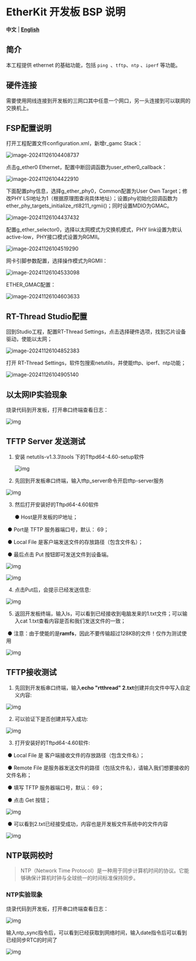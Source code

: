 # EtherKit 开发板 BSP 说明

**中文** | [**English**](./README.md)

## 简介

本工程提供 ethernet 的基础功能，包括 `ping `、`tftp`、`ntp` 、`iperf` 等功能。

## 硬件连接

需要使用网线连接到开发板的三网口其中任意一个网口，另一头连接到可以联网的交换机上。

## FSP配置说明

打开工程配置文件configuration.xml，新增r_gamc Stack：

![image-20241126104408737](figures/image-20241126104408737.png)

点击g_ether0 Ethernet，配置中断回调函数为user_ether0_callback：

![image-20241126104422910](figures/image-20241126104422910.png)

下面配置phy信息，选择g_ether_phy0，Common配置为User Own Target；修改PHY LSI地址为1（根据原理图查询具体地址）；设置phy初始化回调函数为ether_phy_targets_initialize_rtl8211_rgmii()；同时设置MDIO为GMAC。

![image-20241126104437432](figures/image-20241126104437432.png)

配置g_ether_selector0，选择以太网模式为交换机模式，PHY link设置为默认active-low，PHY接口模式设置为RGMII。

![image-20241126104519290](figures/image-20241126104519290.png)

网卡引脚参数配置，选择操作模式为RGMII：

![image-20241126104533098](figures/image-20241126104533098.png)

ETHER_GMAC配置：

![image-20241126104603633](figures/image-20241126104603633.png)

## RT-Thread Studio配置

回到Studio工程，配置RT-Thread Settings，点击选择硬件选项，找到芯片设备驱动，使能以太网；

![image-20241126104852383](figures/image-20241126104852383.png)

打开 RT-Thread Settings，软件包搜索netutils，并使能tftp、iperf、ntp功能；

![image-20241126104905140](figures/image-20241126104905140.png)

## 以太网IP实验现象

烧录代码到开发板，打开串口终端查看日志：

![img](./figures/image1.png)

## **TFTP Server 发送测试**

1. 安装 netutils-v1.3.3\tools 下的Tftpd64-4.60-setup软件

   ![img](./figures/image2.png)

2. 先回到开发板串口终端，输入tftp_server命令开启tftp-server服务

![img](./figures/image_1.png)

3. 然后打开安装好的Tftpd64-4.60软件

   ● Host是开发板的IP地址；

​       ● Port是 TFTP 服务器端口号，默认： 69；                      

​       ● Local File 是客户端发送文件的存放路径（包含文件名）；

​       ● 最后点击 Put 按钮即可发送文件到设备端。

![img](./figures/image_2.png)

![img](./figures/image3.png)

4. 点击Put后，会提示已经发送信息:


![img](./figures/image4.png)

5. 返回开发板终端，输入ls，可以看到已经接收到电脑发来的1.txt文件；可以输入cat 1.txt查看内容是否和我们发送文件的一致；

​        ● 注意：由于使能的是**ramfs**，因此不要传输超过128KB的文件！仅作为测试使用

![img](./figures/image5.png)

## **TFTP接收测试**

1. 先回到开发板串口终端，输入**echo "rtthread" 2.txt**创建并向文件中写入自定义内容:

![img](./figures/image6.png)

2. 可以验证下是否创建并写入成功:

![img](./figures/image7.png)

3. 打开安装好的Tftpd64-4.60软件:

​                ● Local File 是 客户端接收文件的存放路径（包含文件名）；

​                ● Remote File 是服务器发送文件的路径（包括文件名），请输入我们想要接收的文件名称；

​                ● 填写 TFTP 服务器端口号，默认： 69；

​                ● 点击 Get 按钮；

![img](./figures/image8.png)

​				● 可以看到2.txt已经接受成功，内容也是开发板文件系统中的文件内容


![img](./figures/image9.png)

## NTP联网校时

> NTP（Network Time Protocol）是一种用于同步计算机时间的协议。它能够确保计算机时钟与全球统一的时间标准保持同步。

### NTP实验现象

烧录代码到开发板，打开串口终端查看日志：

![img](./figures/image10.png)

输入ntp_sync指令后，可以看到已经获取到网络时间，输入date指令后可以看到已经同步RTC的时间了

![img](./figures/image11.png)